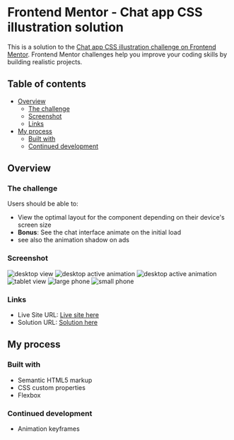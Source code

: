 # Frontend Mentor - Chat app CSS illustration solution

This is a solution to the [Chat app CSS illustration challenge on Frontend Mentor](https://www.frontendmentor.io/challenges/chat-app-css-illustration-O5auMkFqY). Frontend Mentor challenges help you improve your coding skills by building realistic projects. 

## Table of contents

- [Overview](#overview)
  - [The challenge](#the-challenge)
  - [Screenshot](#screenshot)
  - [Links](#links)
- [My process](#my-process)
  - [Built with](#built-with)
  - [Continued development](#continued-development)


## Overview

### The challenge

Users should be able to:

- View the optimal layout for the component depending on their device's screen size
- **Bonus**: See the chat interface animate on the initial load
- see also the animation shadow on ads

### Screenshot

![desktop view](./images/desktop-view.jpg)
![desktop active animation](./images/desktop-active-1.jpg)
![desktop active animation](./images/desktop-active-2.jpg)
![tablet view](./images/tablet-view.jpg)
![large phone](./images/mobile-large-view.jpg)
![small phone](./images/mobile-small-view.jpg)

### Links

- Live Site URL: [Live site here](https://ziy-eg.github.io/chat-app-illustration/)
- Solution URL: [Solution here](https://your-solution-url.com)

## My process

### Built with

- Semantic HTML5 markup
- CSS custom properties
- Flexbox

### Continued development

- Animation keyframes
